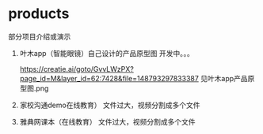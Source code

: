 # products
部分项目介绍或演示
1. 叶木app（智能眼镜）自己设计的产品原型图 开发中。。。

   https://creatie.ai/goto/GvvLWzPX?page_id=M&layer_id=62:7428&file=148793297833387
   见叶木app产品原型图.png
3. 家校沟通demo在线教育）
   文件过大，视频分割成多个文件
4. 雅典网课本（在线教育）
   文件过大，视频分割成多个文件
